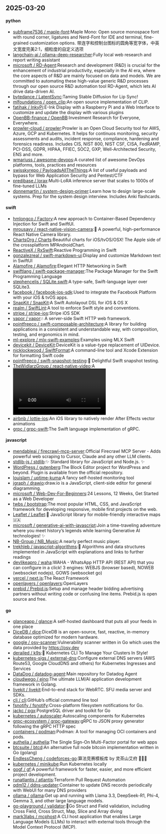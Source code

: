 ## 2025-03-20

#### python
* [subframe7536 / maple-font](https://github.com/subframe7536/maple-font):Maple Mono: Open source monospace font with round corner, ligatures and Nerd-Font for IDE and terminal, fine-grained customization options. 带连字和控制台图标的圆角等宽字体，中英文宽度完美2:1，细粒度的自定义选项
* [langchain-ai / ollama-deep-researcher](https://github.com/langchain-ai/ollama-deep-researcher):Fully local web research and report writing assistant
* [microsoft / RD-Agent](https://github.com/microsoft/RD-Agent):Research and development (R&D) is crucial for the enhancement of industrial productivity, especially in the AI era, where the core aspects of R&D are mainly focused on data and models. We are committed to automating these high-value generic R&D processes through our open source R&D automation tool RD-Agent, which lets AI drive data-driven AI.
* [bytedance / LatentSync](https://github.com/bytedance/LatentSync):Taming Stable Diffusion for Lip Sync!
* [mlfoundations / open_clip](https://github.com/mlfoundations/open_clip):An open source implementation of CLIP.
* [fatihak / InkyPi](https://github.com/fatihak/InkyPi):E-Ink Display with a Raspberry Pi and a Web Interface to customize and update the display with various plugins
* [OpenBB-finance / OpenBB](https://github.com/OpenBB-finance/OpenBB):Investment Research for Everyone, Everywhere.
* [prowler-cloud / prowler](https://github.com/prowler-cloud/prowler):Prowler is an Open Cloud Security tool for AWS, Azure, GCP and Kubernetes. It helps for continuos monitoring, security assessments and audits, incident response, compliance, hardening and forensics readiness. Includes CIS, NIST 800, NIST CSF, CISA, FedRAMP, PCI-DSS, GDPR, HIPAA, FFIEC, SOC2, GXP, Well-Architected Security, ENS and more.
* [wmariuss / awesome-devops](https://github.com/wmariuss/awesome-devops):A curated list of awesome DevOps platforms, tools, practices and resources
* [swisskyrepo / PayloadsAllTheThings](https://github.com/swisskyrepo/PayloadsAllTheThings):A list of useful payloads and bypass for Web Application Security and Pentest/CTF
* [predibase / lorax](https://github.com/predibase/lorax):Multi-LoRA inference server that scales to 1000s of fine-tuned LLMs
* [donnemartin / system-design-primer](https://github.com/donnemartin/system-design-primer):Learn how to design large-scale systems. Prep for the system design interview. Includes Anki flashcards.

#### swift
* [hmlongco / Factory](https://github.com/hmlongco/Factory):A new approach to Container-Based Dependency Injection for Swift and SwiftUI.
* [mrousavy / react-native-vision-camera](https://github.com/mrousavy/react-native-vision-camera):📸 A powerful, high-performance React Native Camera library.
* [ChartsOrg / Charts](https://github.com/ChartsOrg/Charts):Beautiful charts for iOS/tvOS/OSX! The Apple side of the crossplatform MPAndroidChart.
* [ReactiveX / RxSwift](https://github.com/ReactiveX/RxSwift):Reactive Programming in Swift
* [gonzalezreal / swift-markdown-ui](https://github.com/gonzalezreal/swift-markdown-ui):Display and customize Markdown text in SwiftUI
* [Alamofire / Alamofire](https://github.com/Alamofire/Alamofire):Elegant HTTP Networking in Swift
* [swiftlang / swift-package-manager](https://github.com/swiftlang/swift-package-manager):The Package Manager for the Swift Programming Language
* [stephencelis / SQLite.swift](https://github.com/stephencelis/SQLite.swift):A type-safe, Swift-language layer over SQLite3.
* [facebook / facebook-ios-sdk](https://github.com/facebook/facebook-ios-sdk):Used to integrate the Facebook Platform with your iOS & tvOS apps.
* [SnapKit / SnapKit](https://github.com/SnapKit/SnapKit):A Swift Autolayout DSL for iOS & OS X
* [realm / SwiftLint](https://github.com/realm/SwiftLint):A tool to enforce Swift style and conventions.
* [stripe / stripe-ios](https://github.com/stripe/stripe-ios):Stripe iOS SDK
* [vapor / vapor](https://github.com/vapor/vapor):💧 A server-side Swift HTTP web framework.
* [pointfreeco / swift-composable-architecture](https://github.com/pointfreeco/swift-composable-architecture):A library for building applications in a consistent and understandable way, with composition, testing, and ergonomics in mind.
* [ml-explore / mlx-swift-examples](https://github.com/ml-explore/mlx-swift-examples):Examples using MLX Swift
* [devicekit / DeviceKit](https://github.com/devicekit/DeviceKit):DeviceKit is a value-type replacement of UIDevice.
* [nicklockwood / SwiftFormat](https://github.com/nicklockwood/SwiftFormat):A command-line tool and Xcode Extension for formatting Swift code
* [pointfreeco / swift-snapshot-testing](https://github.com/pointfreeco/swift-snapshot-testing):📸 Delightful Swift snapshot testing.
* [TheWidlarzGroup / react-native-video](https://github.com/TheWidlarzGroup/react-native-video):A <Video /> component for react-native
* [airbnb / lottie-ios](https://github.com/airbnb/lottie-ios):An iOS library to natively render After Effects vector animations
* [grpc / grpc-swift](https://github.com/grpc/grpc-swift):The Swift language implementation of gRPC.

#### javascript
* [mendableai / firecrawl-mcp-server](https://github.com/mendableai/firecrawl-mcp-server):Official Firecrawl MCP Server - Adds powerful web scraping to Cursor, Claude and any other LLM clients.
* [stdlib-js / stdlib](https://github.com/stdlib-js/stdlib):✨ Standard library for JavaScript and Node.js. ✨
* [WordPress / gutenberg](https://github.com/WordPress/gutenberg):The Block Editor project for WordPress and beyond. Plugin is available from the official repository.
* [louislam / uptime-kuma](https://github.com/louislam/uptime-kuma):A fancy self-hosted monitoring tool
* [jgraph / drawio](https://github.com/jgraph/drawio):draw.io is a JavaScript, client-side editor for general diagramming.
* [microsoft / Web-Dev-For-Beginners](https://github.com/microsoft/Web-Dev-For-Beginners):24 Lessons, 12 Weeks, Get Started as a Web Developer
* [twbs / bootstrap](https://github.com/twbs/bootstrap):The most popular HTML, CSS, and JavaScript framework for developing responsive, mobile first projects on the web.
* [Leaflet / Leaflet](https://github.com/Leaflet/Leaflet):🍃 JavaScript library for mobile-friendly interactive maps 🇺🇦
* [microsoft / generative-ai-with-javascript](https://github.com/microsoft/generative-ai-with-javascript):Join a time-traveling adventure where you meet history’s legends while learning Generative AI technologies! ✨
* [NB-Group / NB_Music](https://github.com/NB-Group/NB_Music):A nearly perfect music player.
* [trekhleb / javascript-algorithms](https://github.com/trekhleb/javascript-algorithms):📝 Algorithms and data structures implemented in JavaScript with explanations and links to further readings
* [devlikeapro / waha](https://github.com/devlikeapro/waha):WAHA - WhatsApp HTTP API (REST API) that you can configure in a click! 3 engines: WEBJS (browser based), NOWEB (websocket nodejs), GOWS (websocket go)
* [vercel / next.js](https://github.com/vercel/next.js):The React Framework
* [openlayers / openlayers](https://github.com/openlayers/openlayers):OpenLayers
* [prebid / Prebid.js](https://github.com/prebid/Prebid.js):Setup and manage header bidding advertising partners without writing code or confusing line items. Prebid.js is open source and free.

#### go
* [glanceapp / glance](https://github.com/glanceapp/glance):A self-hosted dashboard that puts all your feeds in one place
* [DiceDB / dice](https://github.com/DiceDB/dice):DiceDB is an open-source, fast, reactive, in-memory database optimized for modern hardware.
* [google / osv-scanner](https://github.com/google/osv-scanner):Vulnerability scanner written in Go which uses the data provided by https://osv.dev
* [derailed / k9s](https://github.com/derailed/k9s):🐶 Kubernetes CLI To Manage Your Clusters In Style!
* [kubernetes-sigs / external-dns](https://github.com/kubernetes-sigs/external-dns):Configure external DNS servers (AWS Route53, Google CloudDNS and others) for Kubernetes Ingresses and Services
* [DataDog / datadog-agent](https://github.com/DataDog/datadog-agent):Main repository for Datadog Agent
* [cloudwego / eino](https://github.com/cloudwego/eino):The ultimate LLM/AI application development framework in Golang.
* [livekit / livekit](https://github.com/livekit/livekit):End-to-end stack for WebRTC. SFU media server and SDKs.
* [cli / cli](https://github.com/cli/cli):GitHub’s official command line tool
* [fsnotify / fsnotify](https://github.com/fsnotify/fsnotify):Cross-platform filesystem notifications for Go.
* [jackc / pgx](https://github.com/jackc/pgx):PostgreSQL driver and toolkit for Go
* [kubernetes / autoscaler](https://github.com/kubernetes/autoscaler):Autoscaling components for Kubernetes
* [grpc-ecosystem / grpc-gateway](https://github.com/grpc-ecosystem/grpc-gateway):gRPC to JSON proxy generator following the gRPC HTTP spec
* [containers / podman](https://github.com/containers/podman):Podman: A tool for managing OCI containers and pods.
* [authelia / authelia](https://github.com/authelia/authelia):The Single Sign-On Multi-Factor portal for web apps
* [btcsuite / btcd](https://github.com/btcsuite/btcd):An alternative full node bitcoin implementation written in Go (golang)
* [EndlessCheng / codeforces-go](https://github.com/EndlessCheng/codeforces-go):算法竞赛模板库 by 灵茶山艾府 💭💡🎈
* [kubernetes / minikube](https://github.com/kubernetes/minikube):Run Kubernetes locally
* [gogf / gf](https://github.com/gogf/gf):A powerful framework for faster, easier, and more efficient project development.
* [runatlantis / atlantis](https://github.com/runatlantis/atlantis):Terraform Pull Request Automation
* [qdm12 / ddns-updater](https://github.com/qdm12/ddns-updater):Container to update DNS records periodically with WebUI for many DNS providers
* [ollama / ollama](https://github.com/ollama/ollama):Get up and running with Llama 3.3, DeepSeek-R1, Phi-4, Gemma 3, and other large language models.
* [go-playground / validator](https://github.com/go-playground/validator):💯Go Struct and Field validation, including Cross Field, Cross Struct, Map, Slice and Array diving
* [mark3labs / mcphost](https://github.com/mark3labs/mcphost):A CLI host application that enables Large Language Models (LLMs) to interact with external tools through the Model Context Protocol (MCP).
